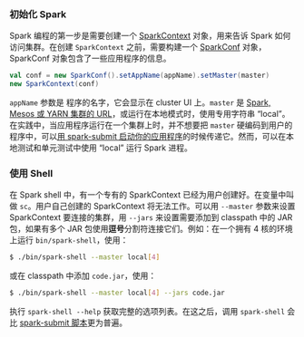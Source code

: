### 初始化 Spark

Spark 编程的第一步是需要创建一个 [SparkContext](https://spark.apache.org/docs/latest/api/scala/index.html#org.apache.spark.SparkContext) 对象，用来告诉 Spark 如何访问集群。在创建 `SparkContext` 之前，需要构建一个 [SparkConf](https://spark.apache.org/docs/latest/api/scala/index.html#org.apache.spark.SparkConf) 对象， SparkConf 对象包含了一些应用程序的信息。

```scala
val conf = new SparkConf().setAppName(appName).setMaster(master)
new SparkContext(conf)
```

`appName` 参数是 程序的名字，它会显示在 cluster UI 上。`master` 是 [Spark, Mesos 或 YARN 集群的 URL](https://spark.apache.org/docs/latest/submitting-applications.html#master-urls)，或运行在本地模式时，使用专用字符串 “local”。在实践中，当应用程序运行在一个集群上时，并不想要把 `master` 硬编码到用户的程序中，可以[用 spark-submit 启动你的应用程序](https://spark.apache.org/docs/latest/submitting-applications.html)的时候传递它。然而，可以在本地测试和单元测试中使用 “local” 运行 Spark 进程。

### 使用 Shell

在 Spark shell 中，有一个专有的 SparkContext 已经为用户创建好。在变量中叫做 `sc`。用户自己创建的 SparkContext 将无法工作。可以用 `--master` 参数来设置 SparkContext 要连接的集群，用 `--jars` 来设置需要添加到 classpath 中的 JAR 包，如果有多个 JAR 包使用**逗号**分割符连接它们。例如：在一个拥有 4 核的环境上运行 `bin/spark-shell`，使用：

```sh
$ ./bin/spark-shell --master local[4]
```

或在 classpath 中添加 `code.jar`，使用：

```sh
$ ./bin/spark-shell --master local[4] --jars code.jar
```

执行 `spark-shell --help` 获取完整的选项列表。在这之后，调用 `spark-shell` 会比 [spark-submit 脚本](https://spark.apache.org/docs/latest/submitting-applications.html)更为普遍。

